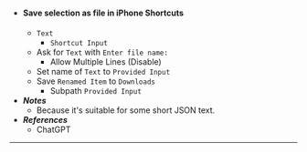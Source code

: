 - #### Save selection as file in iPhone Shortcuts
    - `Text`
        - `Shortcut Input`
    - Ask for `Text` with `Enter file name:`
        - Allow Multiple Lines (Disable)
    - Set name of `Text` to `Provided Input`
    - Save `Renamed Item` to `Downloads`
        - Subpath `Provided Input`
- ***Notes***
    - Because it's suitable for some short JSON text.
- ***References***
    - ChatGPT
- ---
